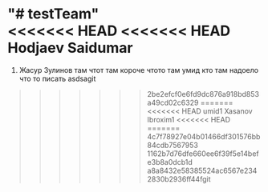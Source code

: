 "# testTeam"  
<<<<<<< HEAD
<<<<<<< HEAD
Hodjaev Saidumar
=======
1) Жасур Зулинов там чтот там короче чтото там умид кто там надоело что то писать
asdsagit

>>>>>>> 2be2efcf0e6fd9dc876a918bd853a49cd02c6329
=======
<<<<<<< HEAD
umid1
Xasanov Ibroxim1
<<<<<<< HEAD
=======
>>>>>>> 4c7f78927e04b01466df301576bb84cdb7567953
>>>>>>> 1162b7d76dfe660ee6f39f5e14befe3b8a0dcb1d
>>>>>>> a8a8432e58385524ac6567e2342830b2936ff44fgit 
